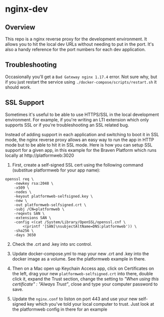 # nginx-dev

## Overview
This repo is a nginx reverse proxy for the development environment. It allows
you to hit the local dev URLs without needing to put in the port. It's also a handy
reference for the port numbers for each dev application.

## Troubleshooting
Occasionally you'll get a `Bad Gateway nginx 1.17.4` error. Not sure why, but if you just restart the
service using `./docker-compose/scripts/restart.sh` it should work.

## SSL Support
Sometimes it's useful to be able to use HTTPS/SSL in the local development environment.
For example, if you're writing an LTI extension which only supports SSL or if you're troubleshooting
an SSL related bug.

Instead of adding support in each application and switching to boot it in SSL mode, the nginx reverse
proxy allows an easy way to run the app in HTTP mode but to be able to hit it in SSL mode. Here is how you
can setup SSL support for a given app, in this example for the Braven Platform which runs locally
at http://platformweb:3020

1. First, create a self-signed SSL cert using the following command (substitue platformweb for your
app name):
```
openssl req \
    -newkey rsa:2048 \
    -x509 \
    -nodes \
    -keyout platformweb-selfsigned.key \
    -new \
    -out platformweb-selfsigned.crt \
    -subj /CN=platformweb \
    -reqexts SAN \
    -extensions SAN \
    -config <(cat /System/Library/OpenSSL/openssl.cnf \
        <(printf '[SAN]\nsubjectAltName=DNS:platformweb')) \
    -sha256 \
    -days 3650
```

2. Check the .crt and .key into src control.

3. Update docker-compose.yml to map your new .crt and .key into the docker image as a volume. See the platformweb example in there.

4. Then on a Mac open up Keychain Access app, click on Certificates on the left, drag your new `platformweb-selfsigned.crt` into there, double click it, expand the Trust section, change the setting to *"When using this certificate" : "Always Trust"*, close and type your computer password to save. 

5. Update the `nginx.conf` to liston on port 443 and use your new self-signed key which you've told your local computer to trust. Just look at the platformweb config in there for an example

